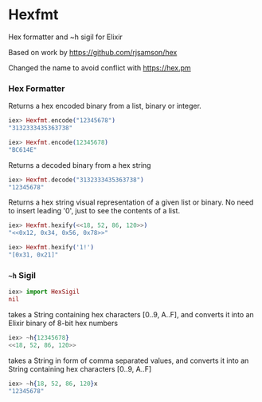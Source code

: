 # Hexfmt
Hex formatter and ~h sigil for Elixir

Based on work by https://github.com/rjsamson/hex

Changed the name to avoid conflict with https://hex.pm

### Hex Formatter

Returns a hex encoded binary from a list, binary or integer.

```elixir 
iex> Hexfmt.encode("12345678")
"3132333435363738"

iex> Hexfmt.encode(12345678)
"BC614E"
```

Returns a decoded binary from a hex string

```elixir 
iex> Hexfmt.decode("3132333435363738")
"12345678"
```

Returns a hex string visual representation of a given list or binary. No need to insert leading '0', just to see the contents of a list. 

```elixir 
iex> Hexfmt.hexify(<<18, 52, 86, 120>>)
"<<0x12, 0x34, 0x56, 0x78>>"

iex> Hexfmt.hexify('1!')
"[0x31, 0x21]"
```

### `~h` Sigil

```elixir 
iex> import HexSigil
nil
```

takes a String containing hex characters [0..9, A..F], 
and converts it into an Elixir binary of 8-bit hex numbers

```elixir 
iex> ~h{12345678}
<<18, 52, 86, 120>>
```

takes a String in form of comma separated values, and converts it into an String containing hex characters [0..9, A..F] 

```elixir 
iex> ~h{18, 52, 86, 120}x
"12345678"
```



